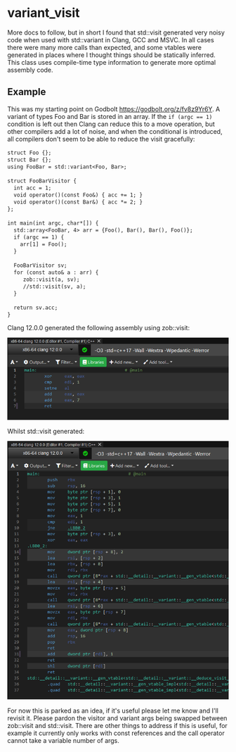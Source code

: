 # variant_visit

More docs to follow, but in short I found that std::visit generated very noisy code when used with std::variant in Clang, GCC and MSVC. In all cases there were many more calls than expected, and some vtables were generated in places where I thought things should be statically inferred. This class uses compile-time type information to generate more optimal assembly code.

## Example

This was my starting point on Godbolt <https://godbolt.org/z/fv8z9Yr6Y>. A variant of types Foo and Bar is stored in an array. If the `if (argc == 1)` condition is left out then Clang can reduce this to a move operation, but other compilers add a lot of noise, and when the conditional is introduced, all compilers don't seem to be able to reduce the visit gracefully:

    struct Foo {};
    struct Bar {};
    using FooBar = std::variant<Foo, Bar>;

    struct FooBarVisitor {
      int acc = 1;
      void operator()(const Foo&) { acc += 1; }
      void operator()(const Bar&) { acc *= 2; }
    };

    int main(int argc, char*[]) {
      std::array<FooBar, 4> arr = {Foo(), Bar(), Bar(), Foo()};
      if (argc == 1) {
        arr[1] = Foo();
      }

      FooBarVisitor sv;
      for (const auto& a : arr) {
         zob::visit(a, sv);
         //std::visit(sv, a);
      }

      return sv.acc;
    }

Clang 12.0.0 generated the following assembly using zob::visit:

![zob::visit example](/images/zob-visit.png)

Whilst std::visit generated:

![std::visit example](/images/std-visit.png)

For now this is parked as an idea, if it's useful please let me know and I'll revisit it. Please pardon the visitor and variant args being swapped between zob::visit and std::visit. There are other things to address if this is useful, for example it currently only works with const references and the call operator cannot take a variable number of args.

